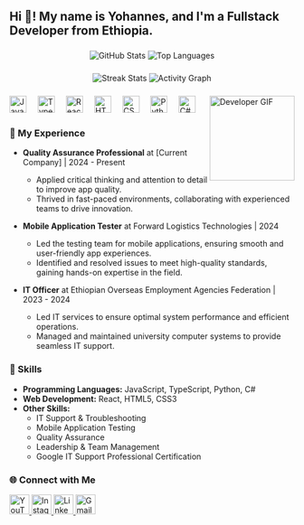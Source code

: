<h2 align="left">Hi 👋! My name is Yohannes, and I'm a Fullstack Developer from Ethiopia.</h2>

###

<div align="center">
  <!-- Dynamic GitHub Stats -->
  <img src="https://github-readme-stats.vercel.app/api?username=sthtsay&show_icons=true&include_all_commits=true&count_private=true&theme=dracula" alt="GitHub Stats" />


  
  <!-- Dynamic Top Languages -->
  <img src="https://github-readme-stats.vercel.app/api/top-langs/?username=sthtsay&layout=compact&langs_count=8&theme=dracula" alt="Top Languages" />

</div>

###

<div align="center">
  <!-- Dynamic Streak Stats -->
  <img src="https://github-readme-streak-stats.herokuapp.com?user=sthtsay&theme=dracula&hide_border=true" alt="Streak Stats" />
  
  <!-- Dynamic Commit Graph -->
  <img src="https://github-readme-activity-graph.vercel.app/graph?username=sthtsay&theme=dracula" alt="Activity Graph" />
</div>

###

<img align="right" height="150" src="https://i.imgflip.com/65efzo.gif" alt="Developer GIF" />

###

<div align="left">
  <img src="https://cdn.jsdelivr.net/gh/devicons/devicon/icons/javascript/javascript-original.svg" height="30" alt="JavaScript logo" />
  <img width="12" />
  <img src="https://cdn.jsdelivr.net/gh/devicons/devicon/icons/typescript/typescript-original.svg" height="30" alt="TypeScript logo" />
  <img width="12" />
  <img src="https://cdn.jsdelivr.net/gh/devicons/devicon/icons/react/react-original.svg" height="30" alt="React logo" />
  <img width="12" />
  <img src="https://cdn.jsdelivr.net/gh/devicons/devicon/icons/html5/html5-original.svg" height="30" alt="HTML5 logo" />
  <img width="12" />
  <img src="https://cdn.jsdelivr.net/gh/devicons/devicon/icons/css3/css3-original.svg" height="30" alt="CSS3 logo" />
  <img width="12" />
  <img src="https://cdn.jsdelivr.net/gh/devicons/devicon/icons/python/python-original.svg" height="30" alt="Python logo" />
  <img width="12" />
  <img src="https://cdn.jsdelivr.net/gh/devicons/devicon/icons/csharp/csharp-original.svg" height="30" alt="C# logo" />
</div>

###

<h3 align="left">💼 My Experience</h3>

- **Quality Assurance Professional** at [Current Company] | 2024 - Present  
  - Applied critical thinking and attention to detail to improve app quality.  
  - Thrived in fast-paced environments, collaborating with experienced teams to drive innovation.

- **Mobile Application Tester** at Forward Logistics Technologies | 2024  
  - Led the testing team for mobile applications, ensuring smooth and user-friendly app experiences.  
  - Identified and resolved issues to meet high-quality standards, gaining hands-on expertise in the field.

- **IT Officer** at Ethiopian Overseas Employment Agencies Federation | 2023 - 2024  
  - Led IT services to ensure optimal system performance and efficient operations.  
  - Managed and maintained university computer systems to provide seamless IT support.

###

<h3 align="left">🔧 Skills</h3>

- **Programming Languages:** JavaScript, TypeScript, Python, C#  
- **Web Development:** React, HTML5, CSS3  
- **Other Skills:**  
  - IT Support & Troubleshooting  
  - Mobile Application Testing  
  - Quality Assurance  
  - Leadership & Team Management  
  - Google IT Support Professional Certification  

###

<h3 align="left">🌐 Connect with Me</h3>

<div align="left">
  <a href="https://www.youtube.com/your-channel" target="_blank">
    <img src="https://img.shields.io/static/v1?message=YouTube&logo=youtube&label=&color=FF0000&logoColor=white&labelColor=&style=for-the-badge" height="35" alt="YouTube logo" />
  </a>
  <a href="https://www.instagram.com/john_mesfn" target="_blank">
    <img src="https://img.shields.io/static/v1?message=Instagram&logo=instagram&label=&color=E4405F&logoColor=white&labelColor=&style=for-the-badge" height="35" alt="Instagram logo" />
  </a>
  <a href="https://www.linkedin.com/in/yohannesmesfin" target="_blank">
    <img src="https://img.shields.io/static/v1?message=LinkedIn&logo=linkedin&label=&color=0077B5&logoColor=white&labelColor=&style=for-the-badge" height="35" alt="LinkedIn logo" />
  </a>
  <a href="mailto:mesfiny711@gmail.com" target="_blank">
    <img src="https://img.shields.io/static/v1?message=Gmail&logo=gmail&label=&color=D14836&logoColor=white&labelColor=&style=for-the-badge" height="35" alt="Gmail logo" />
  </a>
</div>

###

<br clear="both">
